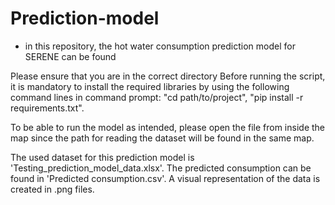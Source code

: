 # Prediction-model
- in this repository, the hot water consumption prediction model for SERENE can be found

Please ensure that you are in the correct directory 
Before running the script, it is mandatory to install the required libraries by using the following command lines in command prompt:
"cd path/to/project",
"pip install -r requirements.txt".

To be able to run the model as intended, please open the file from inside the map since the path for reading the dataset will be found in the same map.

The used dataset for this prediction model is 'Testing_prediction_model_data.xlsx'.
The predicted consumption can be found in 'Predicted consumption.csv'.
A visual representation of the data is created in .png files.
